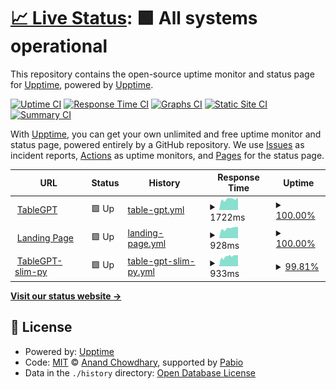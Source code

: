 # [📈 Live Status](https://upptime.github.io/upptime): <!--live status--> **🟩 All systems operational**

This repository contains the open-source uptime monitor and status page for [Upptime](https://upptime.js.org), powered by [Upptime](https://github.com/upptime/upptime).

[![Uptime CI](https://github.com/ZJUICI/tablegpt-upptime/workflows/Uptime%20CI/badge.svg)](https://github.com/ZJUICI/tablegpt-upptime/actions?query=workflow%3A%22Uptime+CI%22)
[![Response Time CI](https://github.com/ZJUICI/tablegpt-upptime/workflows/Response%20Time%20CI/badge.svg)](https://github.com/ZJUICI/tablegpt-upptime/actions?query=workflow%3A%22Response+Time+CI%22)
[![Graphs CI](https://github.com/ZJUICI/tablegpt-upptime/workflows/Graphs%20CI/badge.svg)](https://github.com/ZJUICI/tablegpt-upptime/actions?query=workflow%3A%22Graphs+CI%22)
[![Static Site CI](https://github.com/ZJUICI/tablegpt-upptime/workflows/Static%20Site%20CI/badge.svg)](https://github.com/ZJUICI/tablegpt-upptime/actions?query=workflow%3A%22Static+Site+CI%22)
[![Summary CI](https://github.com/ZJUICI/tablegpt-upptime/workflows/Summary%20CI/badge.svg)](https://github.com/ZJUICI/tablegpt-upptime/actions?query=workflow%3A%22Summary+CI%22)

With [Upptime](https://upptime.js.org), you can get your own unlimited and free uptime monitor and status page, powered entirely by a GitHub repository. We use [Issues](https://github.com/upptime/upptime/issues) as incident reports, [Actions](https://github.com/ZJUICI/tablegpt-upptime/actions) as uptime monitors, and [Pages](https://upptime.github.io/upptime) for the status page.

<!--start: status pages-->
<!-- This summary is generated by Upptime (https://github.com/upptime/upptime) -->
<!-- Do not edit this manually, your changes will be overwritten -->
<!-- prettier-ignore -->
| URL | Status | History | Response Time | Uptime |
| --- | ------ | ------- | ------------- | ------ |
| <img alt="" src="https://icons.duckduckgo.com/ip3/tablegpt.zjuici.com.ico" height="13"> [TableGPT](https://tablegpt.zjuici.com) | 🟩 Up | [table-gpt.yml](https://github.com/ZJUICI/tablegpt-uptime/commits/HEAD/history/table-gpt.yml) | <details><summary><img alt="Response time graph" src="./graphs/table-gpt/response-time-week.png" height="20"> 1722ms</summary><br><a href="https://ZJUICI.github.io/tablegpt-uptime/history/table-gpt"><img alt="Response time 2289" src="https://img.shields.io/endpoint?url=https%3A%2F%2Fraw.githubusercontent.com%2FZJUICI%2Ftablegpt-uptime%2FHEAD%2Fapi%2Ftable-gpt%2Fresponse-time.json"></a><br><a href="https://ZJUICI.github.io/tablegpt-uptime/history/table-gpt"><img alt="24-hour response time 1586" src="https://img.shields.io/endpoint?url=https%3A%2F%2Fraw.githubusercontent.com%2FZJUICI%2Ftablegpt-uptime%2FHEAD%2Fapi%2Ftable-gpt%2Fresponse-time-day.json"></a><br><a href="https://ZJUICI.github.io/tablegpt-uptime/history/table-gpt"><img alt="7-day response time 1722" src="https://img.shields.io/endpoint?url=https%3A%2F%2Fraw.githubusercontent.com%2FZJUICI%2Ftablegpt-uptime%2FHEAD%2Fapi%2Ftable-gpt%2Fresponse-time-week.json"></a><br><a href="https://ZJUICI.github.io/tablegpt-uptime/history/table-gpt"><img alt="30-day response time 2345" src="https://img.shields.io/endpoint?url=https%3A%2F%2Fraw.githubusercontent.com%2FZJUICI%2Ftablegpt-uptime%2FHEAD%2Fapi%2Ftable-gpt%2Fresponse-time-month.json"></a><br><a href="https://ZJUICI.github.io/tablegpt-uptime/history/table-gpt"><img alt="1-year response time 2289" src="https://img.shields.io/endpoint?url=https%3A%2F%2Fraw.githubusercontent.com%2FZJUICI%2Ftablegpt-uptime%2FHEAD%2Fapi%2Ftable-gpt%2Fresponse-time-year.json"></a></details> | <details><summary><a href="https://ZJUICI.github.io/tablegpt-uptime/history/table-gpt">100.00%</a></summary><a href="https://ZJUICI.github.io/tablegpt-uptime/history/table-gpt"><img alt="All-time uptime 99.50%" src="https://img.shields.io/endpoint?url=https%3A%2F%2Fraw.githubusercontent.com%2FZJUICI%2Ftablegpt-uptime%2FHEAD%2Fapi%2Ftable-gpt%2Fuptime.json"></a><br><a href="https://ZJUICI.github.io/tablegpt-uptime/history/table-gpt"><img alt="24-hour uptime 100.00%" src="https://img.shields.io/endpoint?url=https%3A%2F%2Fraw.githubusercontent.com%2FZJUICI%2Ftablegpt-uptime%2FHEAD%2Fapi%2Ftable-gpt%2Fuptime-day.json"></a><br><a href="https://ZJUICI.github.io/tablegpt-uptime/history/table-gpt"><img alt="7-day uptime 100.00%" src="https://img.shields.io/endpoint?url=https%3A%2F%2Fraw.githubusercontent.com%2FZJUICI%2Ftablegpt-uptime%2FHEAD%2Fapi%2Ftable-gpt%2Fuptime-week.json"></a><br><a href="https://ZJUICI.github.io/tablegpt-uptime/history/table-gpt"><img alt="30-day uptime 99.43%" src="https://img.shields.io/endpoint?url=https%3A%2F%2Fraw.githubusercontent.com%2FZJUICI%2Ftablegpt-uptime%2FHEAD%2Fapi%2Ftable-gpt%2Fuptime-month.json"></a><br><a href="https://ZJUICI.github.io/tablegpt-uptime/history/table-gpt"><img alt="1-year uptime 99.50%" src="https://img.shields.io/endpoint?url=https%3A%2F%2Fraw.githubusercontent.com%2FZJUICI%2Ftablegpt-uptime%2FHEAD%2Fapi%2Ftable-gpt%2Fuptime-year.json"></a></details>
| <img alt="" src="https://icons.duckduckgo.com/ip3/welcome.tablegpt.zjuici.com.ico" height="13"> [Landing Page](https://welcome.tablegpt.zjuici.com/) | 🟩 Up | [landing-page.yml](https://github.com/ZJUICI/tablegpt-uptime/commits/HEAD/history/landing-page.yml) | <details><summary><img alt="Response time graph" src="./graphs/landing-page/response-time-week.png" height="20"> 928ms</summary><br><a href="https://ZJUICI.github.io/tablegpt-uptime/history/landing-page"><img alt="Response time 984" src="https://img.shields.io/endpoint?url=https%3A%2F%2Fraw.githubusercontent.com%2FZJUICI%2Ftablegpt-uptime%2FHEAD%2Fapi%2Flanding-page%2Fresponse-time.json"></a><br><a href="https://ZJUICI.github.io/tablegpt-uptime/history/landing-page"><img alt="24-hour response time 808" src="https://img.shields.io/endpoint?url=https%3A%2F%2Fraw.githubusercontent.com%2FZJUICI%2Ftablegpt-uptime%2FHEAD%2Fapi%2Flanding-page%2Fresponse-time-day.json"></a><br><a href="https://ZJUICI.github.io/tablegpt-uptime/history/landing-page"><img alt="7-day response time 928" src="https://img.shields.io/endpoint?url=https%3A%2F%2Fraw.githubusercontent.com%2FZJUICI%2Ftablegpt-uptime%2FHEAD%2Fapi%2Flanding-page%2Fresponse-time-week.json"></a><br><a href="https://ZJUICI.github.io/tablegpt-uptime/history/landing-page"><img alt="30-day response time 1003" src="https://img.shields.io/endpoint?url=https%3A%2F%2Fraw.githubusercontent.com%2FZJUICI%2Ftablegpt-uptime%2FHEAD%2Fapi%2Flanding-page%2Fresponse-time-month.json"></a><br><a href="https://ZJUICI.github.io/tablegpt-uptime/history/landing-page"><img alt="1-year response time 984" src="https://img.shields.io/endpoint?url=https%3A%2F%2Fraw.githubusercontent.com%2FZJUICI%2Ftablegpt-uptime%2FHEAD%2Fapi%2Flanding-page%2Fresponse-time-year.json"></a></details> | <details><summary><a href="https://ZJUICI.github.io/tablegpt-uptime/history/landing-page">100.00%</a></summary><a href="https://ZJUICI.github.io/tablegpt-uptime/history/landing-page"><img alt="All-time uptime 98.43%" src="https://img.shields.io/endpoint?url=https%3A%2F%2Fraw.githubusercontent.com%2FZJUICI%2Ftablegpt-uptime%2FHEAD%2Fapi%2Flanding-page%2Fuptime.json"></a><br><a href="https://ZJUICI.github.io/tablegpt-uptime/history/landing-page"><img alt="24-hour uptime 100.00%" src="https://img.shields.io/endpoint?url=https%3A%2F%2Fraw.githubusercontent.com%2FZJUICI%2Ftablegpt-uptime%2FHEAD%2Fapi%2Flanding-page%2Fuptime-day.json"></a><br><a href="https://ZJUICI.github.io/tablegpt-uptime/history/landing-page"><img alt="7-day uptime 100.00%" src="https://img.shields.io/endpoint?url=https%3A%2F%2Fraw.githubusercontent.com%2FZJUICI%2Ftablegpt-uptime%2FHEAD%2Fapi%2Flanding-page%2Fuptime-week.json"></a><br><a href="https://ZJUICI.github.io/tablegpt-uptime/history/landing-page"><img alt="30-day uptime 99.58%" src="https://img.shields.io/endpoint?url=https%3A%2F%2Fraw.githubusercontent.com%2FZJUICI%2Ftablegpt-uptime%2FHEAD%2Fapi%2Flanding-page%2Fuptime-month.json"></a><br><a href="https://ZJUICI.github.io/tablegpt-uptime/history/landing-page"><img alt="1-year uptime 98.43%" src="https://img.shields.io/endpoint?url=https%3A%2F%2Fraw.githubusercontent.com%2FZJUICI%2Ftablegpt-uptime%2FHEAD%2Fapi%2Flanding-page%2Fuptime-year.json"></a></details>
| <img alt="" src="https://icons.duckduckgo.com/ip3/py-slim.tablegpt.zjuici.com.ico" height="13"> [TableGPT-slim-py](https://py-slim.tablegpt.zjuici.com) | 🟩 Up | [table-gpt-slim-py.yml](https://github.com/ZJUICI/tablegpt-uptime/commits/HEAD/history/table-gpt-slim-py.yml) | <details><summary><img alt="Response time graph" src="./graphs/table-gpt-slim-py/response-time-week.png" height="20"> 933ms</summary><br><a href="https://ZJUICI.github.io/tablegpt-uptime/history/table-gpt-slim-py"><img alt="Response time 1018" src="https://img.shields.io/endpoint?url=https%3A%2F%2Fraw.githubusercontent.com%2FZJUICI%2Ftablegpt-uptime%2FHEAD%2Fapi%2Ftable-gpt-slim-py%2Fresponse-time.json"></a><br><a href="https://ZJUICI.github.io/tablegpt-uptime/history/table-gpt-slim-py"><img alt="24-hour response time 795" src="https://img.shields.io/endpoint?url=https%3A%2F%2Fraw.githubusercontent.com%2FZJUICI%2Ftablegpt-uptime%2FHEAD%2Fapi%2Ftable-gpt-slim-py%2Fresponse-time-day.json"></a><br><a href="https://ZJUICI.github.io/tablegpt-uptime/history/table-gpt-slim-py"><img alt="7-day response time 933" src="https://img.shields.io/endpoint?url=https%3A%2F%2Fraw.githubusercontent.com%2FZJUICI%2Ftablegpt-uptime%2FHEAD%2Fapi%2Ftable-gpt-slim-py%2Fresponse-time-week.json"></a><br><a href="https://ZJUICI.github.io/tablegpt-uptime/history/table-gpt-slim-py"><img alt="30-day response time 1018" src="https://img.shields.io/endpoint?url=https%3A%2F%2Fraw.githubusercontent.com%2FZJUICI%2Ftablegpt-uptime%2FHEAD%2Fapi%2Ftable-gpt-slim-py%2Fresponse-time-month.json"></a><br><a href="https://ZJUICI.github.io/tablegpt-uptime/history/table-gpt-slim-py"><img alt="1-year response time 1018" src="https://img.shields.io/endpoint?url=https%3A%2F%2Fraw.githubusercontent.com%2FZJUICI%2Ftablegpt-uptime%2FHEAD%2Fapi%2Ftable-gpt-slim-py%2Fresponse-time-year.json"></a></details> | <details><summary><a href="https://ZJUICI.github.io/tablegpt-uptime/history/table-gpt-slim-py">99.81%</a></summary><a href="https://ZJUICI.github.io/tablegpt-uptime/history/table-gpt-slim-py"><img alt="All-time uptime 99.42%" src="https://img.shields.io/endpoint?url=https%3A%2F%2Fraw.githubusercontent.com%2FZJUICI%2Ftablegpt-uptime%2FHEAD%2Fapi%2Ftable-gpt-slim-py%2Fuptime.json"></a><br><a href="https://ZJUICI.github.io/tablegpt-uptime/history/table-gpt-slim-py"><img alt="24-hour uptime 100.00%" src="https://img.shields.io/endpoint?url=https%3A%2F%2Fraw.githubusercontent.com%2FZJUICI%2Ftablegpt-uptime%2FHEAD%2Fapi%2Ftable-gpt-slim-py%2Fuptime-day.json"></a><br><a href="https://ZJUICI.github.io/tablegpt-uptime/history/table-gpt-slim-py"><img alt="7-day uptime 99.81%" src="https://img.shields.io/endpoint?url=https%3A%2F%2Fraw.githubusercontent.com%2FZJUICI%2Ftablegpt-uptime%2FHEAD%2Fapi%2Ftable-gpt-slim-py%2Fuptime-week.json"></a><br><a href="https://ZJUICI.github.io/tablegpt-uptime/history/table-gpt-slim-py"><img alt="30-day uptime 99.42%" src="https://img.shields.io/endpoint?url=https%3A%2F%2Fraw.githubusercontent.com%2FZJUICI%2Ftablegpt-uptime%2FHEAD%2Fapi%2Ftable-gpt-slim-py%2Fuptime-month.json"></a><br><a href="https://ZJUICI.github.io/tablegpt-uptime/history/table-gpt-slim-py"><img alt="1-year uptime 99.42%" src="https://img.shields.io/endpoint?url=https%3A%2F%2Fraw.githubusercontent.com%2FZJUICI%2Ftablegpt-uptime%2FHEAD%2Fapi%2Ftable-gpt-slim-py%2Fuptime-year.json"></a></details>

<!--end: status pages-->

[**Visit our status website →**](https://upptime.github.io/upptime)

## 📄 License

- Powered by: [Upptime](https://github.com/upptime/upptime)
- Code: [MIT](./LICENSE) © [Anand Chowdhary](https://anandchowdhary.com), supported by [Pabio](https://pabio.com)
- Data in the `./history` directory: [Open Database License](https://opendatacommons.org/licenses/odbl/1-0/)
